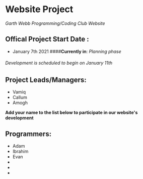 # Website Project
 *Garth Webb Programming/Coding Club Website*


## Offical Project Start Date :
- January 7th 2021
####**Currently in**: *Planning phase*
###### Development is scheduled to begin on January 11th

## Project Leads/Managers:
* Vamiq
* Callum
* Amogh

**Add your name to the list below to participate in our website's development**
## Programmers: 
* Adam
* Ibrahim       
* Evan
*
*
*

